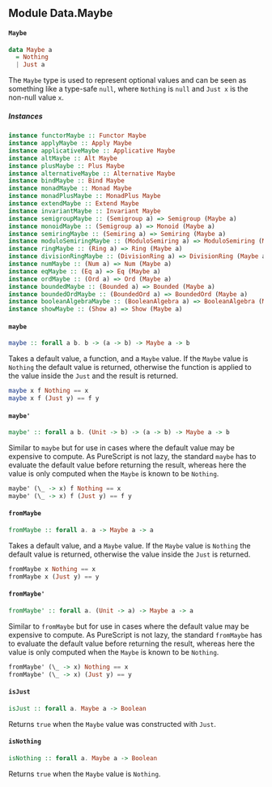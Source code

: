 ## Module Data.Maybe

#### `Maybe`

``` purescript
data Maybe a
  = Nothing
  | Just a
```

The `Maybe` type is used to represent optional values and can be seen as
something like a type-safe `null`, where `Nothing` is `null` and `Just x`
is the non-null value `x`.

##### Instances
``` purescript
instance functorMaybe :: Functor Maybe
instance applyMaybe :: Apply Maybe
instance applicativeMaybe :: Applicative Maybe
instance altMaybe :: Alt Maybe
instance plusMaybe :: Plus Maybe
instance alternativeMaybe :: Alternative Maybe
instance bindMaybe :: Bind Maybe
instance monadMaybe :: Monad Maybe
instance monadPlusMaybe :: MonadPlus Maybe
instance extendMaybe :: Extend Maybe
instance invariantMaybe :: Invariant Maybe
instance semigroupMaybe :: (Semigroup a) => Semigroup (Maybe a)
instance monoidMaybe :: (Semigroup a) => Monoid (Maybe a)
instance semiringMaybe :: (Semiring a) => Semiring (Maybe a)
instance moduloSemiringMaybe :: (ModuloSemiring a) => ModuloSemiring (Maybe a)
instance ringMaybe :: (Ring a) => Ring (Maybe a)
instance divisionRingMaybe :: (DivisionRing a) => DivisionRing (Maybe a)
instance numMaybe :: (Num a) => Num (Maybe a)
instance eqMaybe :: (Eq a) => Eq (Maybe a)
instance ordMaybe :: (Ord a) => Ord (Maybe a)
instance boundedMaybe :: (Bounded a) => Bounded (Maybe a)
instance boundedOrdMaybe :: (BoundedOrd a) => BoundedOrd (Maybe a)
instance booleanAlgebraMaybe :: (BooleanAlgebra a) => BooleanAlgebra (Maybe a)
instance showMaybe :: (Show a) => Show (Maybe a)
```

#### `maybe`

``` purescript
maybe :: forall a b. b -> (a -> b) -> Maybe a -> b
```

Takes a default value, a function, and a `Maybe` value. If the `Maybe`
value is `Nothing` the default value is returned, otherwise the function
is applied to the value inside the `Just` and the result is returned.

``` purescript
maybe x f Nothing == x
maybe x f (Just y) == f y
```

#### `maybe'`

``` purescript
maybe' :: forall a b. (Unit -> b) -> (a -> b) -> Maybe a -> b
```

Similar to `maybe` but for use in cases where the default value may be
expensive to compute. As PureScript is not lazy, the standard `maybe` has
to evaluate the default value before returning the result, whereas here
the value is only computed when the `Maybe` is known to be `Nothing`.

``` purescript
maybe' (\_ -> x) f Nothing == x
maybe' (\_ -> x) f (Just y) == f y
```

#### `fromMaybe`

``` purescript
fromMaybe :: forall a. a -> Maybe a -> a
```

Takes a default value, and a `Maybe` value. If the `Maybe` value is
`Nothing` the default value is returned, otherwise the value inside the
`Just` is returned.

``` purescript
fromMaybe x Nothing == x
fromMaybe x (Just y) == y
```

#### `fromMaybe'`

``` purescript
fromMaybe' :: forall a. (Unit -> a) -> Maybe a -> a
```

Similar to `fromMaybe` but for use in cases where the default value may be
expensive to compute. As PureScript is not lazy, the standard `fromMaybe`
has to evaluate the default value before returning the result, whereas here
the value is only computed when the `Maybe` is known to be `Nothing`.

``` purescript
fromMaybe' (\_ -> x) Nothing == x
fromMaybe' (\_ -> x) (Just y) == y
```

#### `isJust`

``` purescript
isJust :: forall a. Maybe a -> Boolean
```

Returns `true` when the `Maybe` value was constructed with `Just`.

#### `isNothing`

``` purescript
isNothing :: forall a. Maybe a -> Boolean
```

Returns `true` when the `Maybe` value is `Nothing`.


